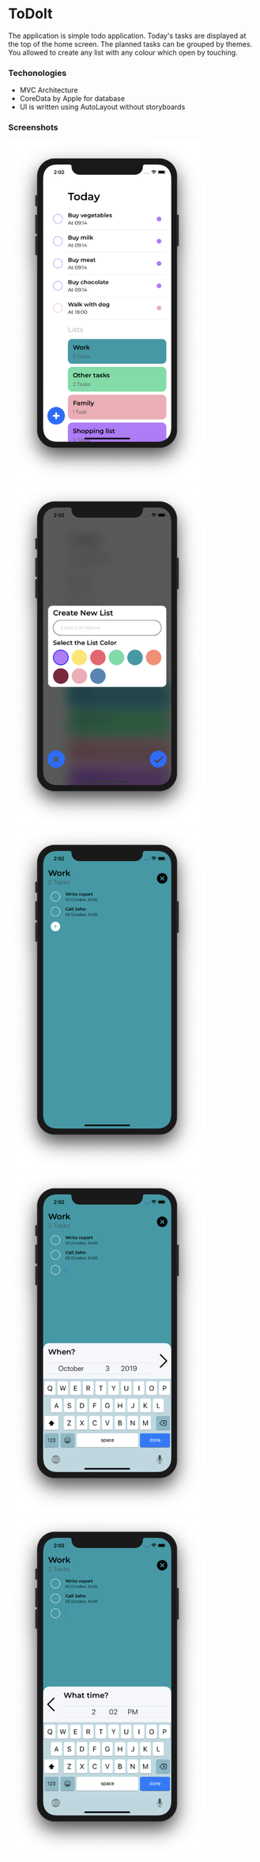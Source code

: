 # ToDoIt
The application is simple todo application. 
Today's tasks are displayed at the top of the home screen.
The planned tasks can be grouped by themes. 
You allowed to create any list with any colour which open by touching. 

### Techonologies 
 - MVC Architecture
 - CoreData by Apple for database
 - UI is written using AutoLayout without storyboards
 
### Screenshots
<img src="ToDoApp/Screenshots/main.png" width=400 alt='Main screen'> <img src="ToDoApp/Screenshots/new.png" width=400 alt='New list screen'>
<img src="ToDoApp/Screenshots/detailed.png" width=400 alt='List screen'>
<img src="ToDoApp/Screenshots/newTask.png" width=400 alt='Creating new task screen'>
<img src="ToDoApp/Screenshots/newTask2.png" width=400 alt='Select date and time screen'>
